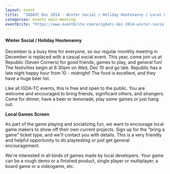 ```yaml
---
layout: event
title:  "IGDATC Dec 2014 - Winter Social / Holiday Hootenanny / Local Games"
categories: events main-meeting
eventbrite: "https://www.eventbrite.com/e/igdatc-dec-2014-winter-social-holiday-hootenanny-local-games-tickets-14687766505?aff=ebdsoporgprofile"
---
```


#### Winter Social / Holiday Hootenanny

December is a busy time for everyone, so our regular monthly meeting in December is replaced with a casual social event. This year, come join us at Republic (Seven Corners) for good friends, games to play, and general fun! The festivities begin at 6:30pm on Wed, Dec 10 and go late. Republic has a late night happy hour from 10 - midnight! The food is excellent, and they have a huge beer list.

Like all IGDA-TC events, this is free and open to the public. You are welcome and encouraged to bring friends, significant others, and strangers. Come for dinner, have a beer or lemonade, play some games or just hang out.

**Local Games Screen**

As part of the game playing and socializing fun, we want to encourage local game makers to show off their own current projects. Sign up for the "bring a game" ticket type, and we'll contact you with details. This is a very friendly and helpful opportunity to do playtesting or just get general encouragement.

We're interested in all kinds of games made by local developers. Your game can be a rough demo or a finished product, single player or multiplayer, a board game or a videogame, etc.

